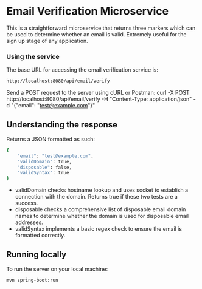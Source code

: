 # Email Verification Microservice  

This is a straightforward microservice that returns three markers which can be used to determine whether an email is valid. Extremely useful for the sign up stage of any application.




### Using the service
The base URL for accessing the email verification service is:
```sh
http://localhost:8080/api/email/verify
```

Send a POST request to the server using cURL or Postman:
curl -X POST http://localhost:8080/api/email/verify -H "Content-Type: application/json" -d "{\"email\": \"test@example.com\"}"




## Understanding the response
Returns a JSON formatted as such:
```sh
{
    "email": "test@example.com",
    "validDomain": true,
    "disposable": false,
    "validSyntax": true
}
```

- validDomain checks hostname lookup and uses socket to establish a connection with the domain. Returns true if these two tests are a success.
- disposable checks a comprehensive list of disposable email domain names to determine whether the domain is used for disposable email addresses.
- validSyntax implements a basic regex check to ensure the email is formatted correctly.




## Running locally
To run the server on your local machine:
```sh
mvn spring-boot:run
```
